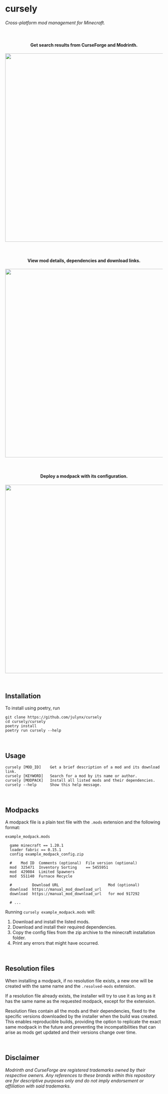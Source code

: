 # cursely
*Cross-platform mod management for Minecraft.*
<br>
<br>
<br>

<h4 align="center">Get search results from CurseForge and Modrinth.</h4>
<p align="center">
  <img width="600" src="https://i.imgur.com/SrDRMxY.png">
</p>
<br>

<h4 align="center">View mod details, dependencies and download links.</h4>
<p align="center">
  <img width="600" src="https://i.imgur.com/gdgnnyt.png">
</p>
<br>

<h4 align="center">Deploy a modpack with its configuration.</h4>
<p align="center">
  <img width="600" src="https://i.imgur.com/mitqY4c.png">
</p>
<br>

## Installation

To install using poetry, run
```
git clone https://github.com/julynx/cursely
cd cursely/cursely
poetry install
poetry run cursely --help
```

<br>

## Usage
```
cursely [MOD_ID]    Get a brief description of a mod and its download link.
cursely [KEYWORD]   Search for a mod by its name or author.
cursely [MODPACK]   Install all listed mods and their dependencies.
cursely --help      Show this help message.
```

<br>

## Modpacks

A modpack file is a plain text file with the ```.mods``` extension and the following format:
```
example_modpack.mods

  game minecraft == 1.20.1
  loader fabric == 0.15.1
  config example_modpack_config.zip

  #    Mod ID  Comments (optional)  File version (optional)
  mod  325471  Inventory Sorting    == 5455951
  mod  429084  Limited Spawners
  mod  551140  Furnace Recycle

  #         Download URL                      Mod (optional)
  download  https://manual_mod_download_url
  download  https://manual_mod_download_url   for mod 917292

  # ...
```

Running ```cursely example_modpack.mods``` will:
1) Download and install the listed mods.
2) Download and install their required dependencies.
3) Copy the config files from the zip archive to the minecraft installation folder.
4) Print any errors that might have occurred.

<br>

## Resolution files

When installing a modpack, if no resolution file exists, a new one will be
created with the same name and the `.resolved-mods` extension.

If a resolution file already exists, the installer will try to use it
as long as it has the same name as the requested modpack, except for the
extension.

Resolution files contain all the mods and their dependencies, fixed to the
specific versions downloaded by the installer when the build was created.
This enables reproducible builds, providing the option to replicate the exact
same modpack in the future and preventing the incompatibilities that can arise
as mods get updated and their versions change over time.

<br>

## Disclaimer

_Modrinth and CurseForge are registered trademarks owned by their respective owners. Any references to these brands within this repository are for descriptive purposes only and do not imply endorsement or affiliation with said trademarks._
